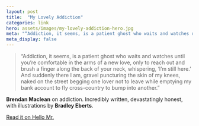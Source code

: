```yaml
---
layout: post
title:  "My Lovely Addiction"
categories: link
hero: assets/images/my-lovely-addiction-hero.jpg
meta: "“Addiction, it seems, is a patient ghost who waits and watches until you’re comfortable in the arms of a new love, only to reach out and brush a finger along the back of your neck, whispering, ‘I’m still here.’”"
meta_display: false
---
```


> “Addiction, it seems, is a patient ghost who waits and watches until you’re comfortable in the arms of a new love, only to reach out and brush a finger along the back of your neck, whispering, ‘I’m still here.’ And suddenly there I am, gravel puncturing the skin of my knees, naked on the street begging one lover not to leave while emptying my bank account to fly cross-country to bump into another.”

**Brendan Maclean** on addiction. Incredibly written, devastatingly honest, with illustrations by **Bradley Eberts**.

[Read it on Hello Mr.][my-lovely-addiction]

[my-lovely-addiction]: http://hellomrmag.com/lovelyaddiction/
